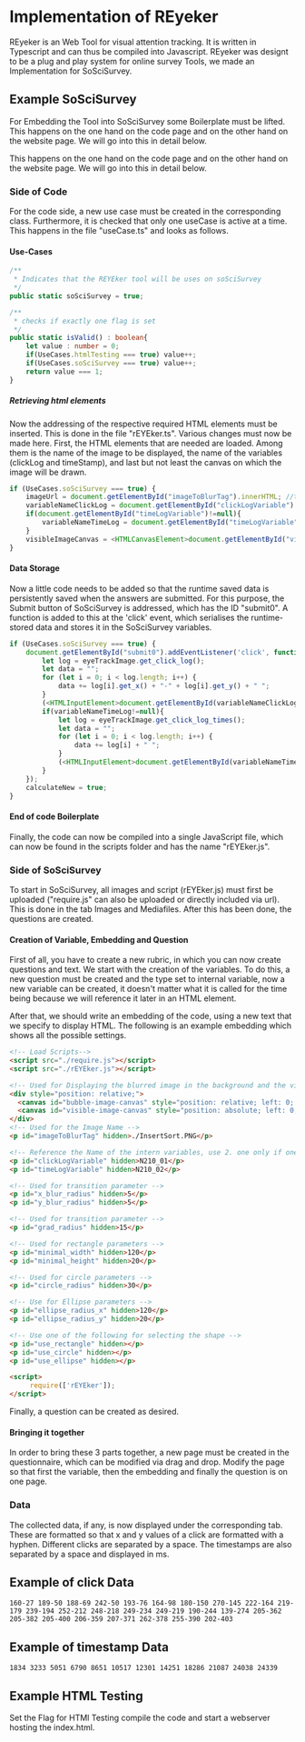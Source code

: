 # Implementation of REyeker

REyeker is an Web Tool for visual attention tracking. It is written in Typescript and can thus be compiled into Javascript.
REyeker was designt to be a plug and play system for online survey Tools, we made an Implementation for SoSciSurvey.<br>

## Example SoSciSurvey

For Embedding the Tool into SoSciSurvey some Boilerplate must be lifted. 
This happens on the one hand on the code page and on the other hand on the website page.
We will go into this in detail below.<br>

This happens on the one hand on the code page and on the other hand on the website page. We will go into this in detail below.<br>

### Side of Code

For the code side, a new use case must be created in the corresponding class.
Furthermore, it is checked that only one useCase is active at a time. This happens in the file "useCase.ts" and looks as follows.

#### Use-Cases
````typescript
/**
 * Indicates that the REYEker tool will be uses on soSciSurvey
 */
public static soSciSurvey = true;

/**
 * checks if exactly one flag is set
 */
public static isValid() : boolean{
    let value : number = 0;
    if(UseCases.htmlTesting === true) value++;
    if(UseCases.soSciSurvey === true) value++;
    return value === 1;
}
````

##### Retrieving html elements
Now the addressing of the respective required HTML elements must be inserted.
This is done in the file "rEYEker.ts". Various changes must now be made here.
First, the HTML elements that are needed are loaded. Among them is the name of the image to be displayed,
the name of the variables (clickLog and timeStamp), and last but not least the canvas on which the image will be drawn.

````typescript
if (UseCases.soSciSurvey === true) {
    imageUrl = document.getElementById("imageToBlurTag").innerHTML; //the used test image, use an rgba (8 bit color depth) image
    variableNameClickLog = document.getElementById("clickLogVariable").innerHTML; //the name of the inner variable of soSci
    if(document.getElementById("timeLogVariable")!=null){
        variableNameTimeLog = document.getElementById("timeLogVariable").innerHTML; //the name of the inner variable of soSci
    }
    visibleImageCanvas = <HTMLCanvasElement>document.getElementById("visible-image-canvas");
}
````

#### Data Storage
Now a little code needs to be added so that the runtime saved data is persistently saved when the answers are submitted.
For this purpose, the Submit button of SoSciSurvey is addressed, which has the ID "submit0".
A function is added to this at the 'click' event, which serialises the runtime-stored data and stores it in the SoSciSurvey variables.

`````typescript
if (UseCases.soSciSurvey === true) {
    document.getElementById("submit0").addEventListener('click', function (event) {
        let log = eyeTrackImage.get_click_log();
        let data = "";
        for (let i = 0; i < log.length; i++) {
            data += log[i].get_x() + "-" + log[i].get_y() + " ";
        }
        (<HTMLInputElement>document.getElementById(variableNameClickLog)).value = data;
        if(variableNameTimeLog!=null){
            let log = eyeTrackImage.get_click_log_times();
            let data = "";
            for (let i = 0; i < log.length; i++) {
                data += log[i] + " ";
            }
            (<HTMLInputElement>document.getElementById(variableNameTimeLog)).value = data;
        }
    });
    calculateNew = true;
}
`````

#### End of code Boilerplate
Finally, the code can now be compiled into a single JavaScript file, which can now be found in the scripts folder and has the name "rEYEker.js".

### Side of SoSciSurvey

To start in SoSciSurvey, all images and script (rEYEker.js) must first be uploaded ("require.js" can also be uploaded or directly included via url). This is done in the tab Images and Mediafiles. After this has been done, the questions are created.

#### Creation of Variable, Embedding and Question

First of all, you have to create a new rubric, in which you can now create questions and text.
We start with the creation of the variables. To do this, a new question must be created and the type set to internal variable,
now a new variable can be created, it doesn't matter what it is called for the time being because we will reference it later in an HTML element. <br>

After that, we should write an embedding of the code, using a new text that we specify to display HTML. The following is an example embedding which shows all the possible settings.

````html
<!-- Load Scripts-->
<script src="./require.js"></script>
<script src="./rEYEker.js"></script>

<!-- Used for Displaying the blurred image in the background and the visible area in the foreground,. for performance reasons -->
<div style="position: relative;">
  <canvas id="bubble-image-canvas" style="position: relative; left: 0; top: 0; z-index: 0;"></canvas>
  <canvas id="visible-image-canvas" style="position: absolute; left: 0; top: 0; z-index: 1;"></canvas>
</div>
<!-- Used for the Image Name -->
<p id="imageToBlurTag" hidden>./InsertSort.PNG</p>

<!-- Reference the Name of the intern variables, use 2. one only if one need timestamps -->
<p id="clickLogVariable" hidden>N210_01</p>
<p id="timeLogVariable" hidden>N210_02</p>

<!-- Used for transition parameter -->
<p id="x_blur_radius" hidden>5</p>
<p id="y_blur_radius" hidden>5</p>

<!-- Used for transition parameter -->
<p id="grad_radius" hidden>15</p>

<!-- Used for rectangle parameters -->
<p id="minimal_width" hidden>120</p>
<p id="minimal_height" hidden>20</p>

<!-- Used for circle parameters -->
<p id="circle_radius" hidden>30</p>

<!-- Use for Ellipse parameters -->
<p id="ellipse_radius_x" hidden>120</p>
<p id="ellipse_radius_y" hidden>20</p>

<!-- Use one of the following for selecting the shape -->
<p id="use_rectangle" hidden></p>
<p id="use_circle" hidden></p>
<p id="use_ellipse" hidden></p>

<script>
     require(['rEYEker']);
</script>
````

Finally, a question can be created as desired.


#### Bringing it together

In order to bring these 3 parts together, a new page must be created in the questionnaire, which can be modified via drag and drop.
Modify the page so that first the variable, then the embedding and finally the question is on one page.

### Data

The collected data, if any, is now displayed under the corresponding tab. These are formatted so that x and y values of a click are formatted with a hyphen.
Different clicks are separated by a space. The timestamps are also separated by a space and displayed in ms.

## Example of click Data

````text
160-27 189-50 188-69 242-50 193-76 164-98 180-150 270-145 222-164 219-179 239-194 252-212 248-218 249-234 249-219 190-244 139-274 205-362 205-382 205-400 206-359 207-371 262-378 255-390 202-403
````

## Example of timestamp Data
````text
1834 3233 5051 6790 8651 10517 12301 14251 18286 21087 24038 24339
````

## Example HTML Testing

Set the Flag for HTMl Testing compile the code and start a webserver hosting the index.html.
